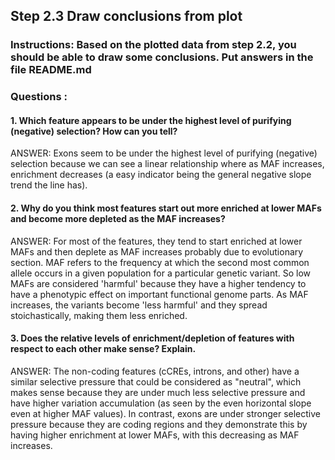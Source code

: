 ## Step 2.3 Draw conclusions from plot

### Instructions: Based on the plotted data from step 2.2, you should be able to draw some conclusions. Put answers in the file README.md


### Questions : 

#### 1. Which feature appears to be under the highest level of purifying (negative) selection? How can you tell? 

ANSWER: Exons seem to be under the highest level of purifying (negative) selection because we can see a linear relationship where as MAF increases, enrichment decreases (a easy indicator being the general negative slope trend the line has). 


#### 2. Why do you think most features start out more enriched at lower MAFs and become more depleted as the MAF increases? 

ANSWER: For most of the features, they tend to start enriched at lower MAFs and then deplete as MAF increases probably due to evolutionary section. MAF refers to the frequency at which the second most common allele occurs in a given population for a particular genetic variant. So low MAFs are considered 'harmful' because they have a higher tendency to have a phenotypic effect on important functional genome parts. As MAF increases, the variants become 'less harmful' and they spread stoichastically, making them less enriched. 


#### 3. Does the relative levels of enrichment/depletion of features with respect to each other make sense? Explain.

ANSWER: The non-coding features (cCREs, introns, and other) have a similar selective pressure that could be considered as "neutral", which makes sense because they are under much less selective pressure and have higher variation accumulation (as seen by the even horizontal slope even at higher MAF values). In contrast, exons are under stronger selective pressure because they are coding regions and they demonstrate this by having higher enrichment at lower MAFs, with this decreasing as MAF increases. 